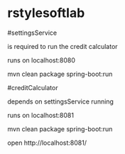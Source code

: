 # rstylesoftlab

#settingsService

is required to run the credit calculator

runs on localhost:8080

mvn clean package spring-boot:run

#creditCalculator

depends on settingsService running

runs on localhost:8081

mvn clean package spring-boot:run

open http://localhost:8081/